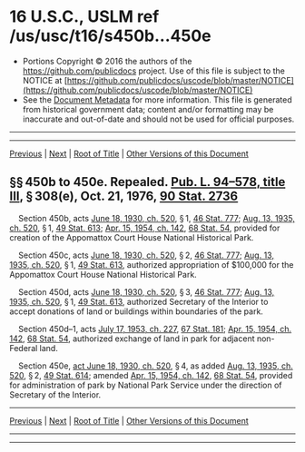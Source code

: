 ---
---

# 16 U.S.C., USLM ref /us/usc/t16/s450b...450e

* Portions Copyright © 2016 the authors of the https://github.com/publicdocs project.
  Use of this file is subject to the NOTICE at [https://github.com/publicdocs/uscode/blob/master/NOTICE](https://github.com/publicdocs/uscode/blob/master/NOTICE)
* See the [Document Metadata](././../../../../..//README.md) for more information.
  This file is generated from historical government data; content and/or formatting may be inaccurate and out-of-date and should not be used for official purposes.

----------
----------

[Previous](./../../../../..//us/usc/t16/ch1/schLXI/m__us_usc_t16_s450a.md) | [Next](./../../../../..//us/usc/t16/ch1/schLXI/m__us_usc_t16_s450e–1.md) | [Root of Title](./../../../../../) | [Other Versions of this Document](https://publicdocs.github.io/go/links?ns=uslm&ref=%2Fus%2Fusc%2Ft16%2Fs450b...450e)

## §§ 450b to 450e. Repealed. [Pub. L. 94–578, title III][/us/pl/94/578/tIII], § 308(e), Oct. 21, 1976, [90 Stat. 2736][/us/stat/90/2736]

    Section 450b, acts [June 18, 1930, ch. 520][/us/act/1930-06-18/ch520], § 1, [46 Stat. 777][/us/stat/46/777]; [Aug. 13, 1935, ch. 520][/us/act/1935-08-13/ch520], § 1, [49 Stat. 613][/us/stat/49/613]; [Apr. 15, 1954, ch. 142][/us/act/1954-04-15/ch142], [68 Stat. 54][/us/stat/68/54], provided for creation of the Appomattox Court House National Historical Park.

    Section 450c, acts [June 18, 1930, ch. 520][/us/act/1930-06-18/ch520], § 2, [46 Stat. 777][/us/stat/46/777]; [Aug. 13, 1935, ch. 520][/us/act/1935-08-13/ch520], § 1, [49 Stat. 613][/us/stat/49/613], authorized appropriation of $100,000 for the Appomattox Court House National Historical Park.

    Section 450d, acts [June 18, 1930, ch. 520][/us/act/1930-06-18/ch520], § 3, [46 Stat. 777][/us/stat/46/777]; [Aug. 13, 1935, ch. 520][/us/act/1935-08-13/ch520], § 1, [49 Stat. 613][/us/stat/49/613], authorized Secretary of the Interior to accept donations of land or buildings within boundaries of the park.

    Section 450d–1, acts [July 17, 1953, ch. 227][/us/act/1953-07-17/ch227], [67 Stat. 181][/us/stat/67/181]; [Apr. 15, 1954, ch. 142][/us/act/1954-04-15/ch142], [68 Stat. 54][/us/stat/68/54], authorized exchange of land in park for adjacent non-Federal land.

    Section 450e, [act June 18, 1930, ch. 520][/us/act/1930-06-18/ch520], § 4, as added [Aug. 13, 1935, ch. 520][/us/act/1935-08-13/ch520], § 2, [49 Stat. 614][/us/stat/49/614]; amended [Apr. 15, 1954, ch. 142][/us/act/1954-04-15/ch142], [68 Stat. 54][/us/stat/68/54], provided for administration of park by National Park Service under the direction of Secretary of the Interior.

----------

[Previous](./../../../../..//us/usc/t16/ch1/schLXI/m__us_usc_t16_s450a.md) | [Next](./../../../../..//us/usc/t16/ch1/schLXI/m__us_usc_t16_s450e–1.md) | [Root of Title](./../../../../../) | [Other Versions of this Document](https://publicdocs.github.io/go/links?ns=uslm&ref=%2Fus%2Fusc%2Ft16%2Fs450b...450e)

----------
----------

[/us/pl/94/578/tIII]: https://publicdocs.github.io/go/links?ns=uslm&ref=%2Fus%2Fpl%2F94%2F578%2FtIII
[/us/stat/90/2736]: https://publicdocs.github.io/go/links?ns=uslm&ref=%2Fus%2Fstat%2F90%2F2736
[/us/act/1930-06-18/ch520]: https://publicdocs.github.io/go/links?ns=uslm&ref=%2Fus%2Fact%2F1930-06-18%2Fch520
[/us/stat/46/777]: https://publicdocs.github.io/go/links?ns=uslm&ref=%2Fus%2Fstat%2F46%2F777
[/us/act/1935-08-13/ch520]: https://publicdocs.github.io/go/links?ns=uslm&ref=%2Fus%2Fact%2F1935-08-13%2Fch520
[/us/stat/49/613]: https://publicdocs.github.io/go/links?ns=uslm&ref=%2Fus%2Fstat%2F49%2F613
[/us/act/1954-04-15/ch142]: https://publicdocs.github.io/go/links?ns=uslm&ref=%2Fus%2Fact%2F1954-04-15%2Fch142
[/us/stat/68/54]: https://publicdocs.github.io/go/links?ns=uslm&ref=%2Fus%2Fstat%2F68%2F54
[/us/act/1930-06-18/ch520]: https://publicdocs.github.io/go/links?ns=uslm&ref=%2Fus%2Fact%2F1930-06-18%2Fch520
[/us/stat/46/777]: https://publicdocs.github.io/go/links?ns=uslm&ref=%2Fus%2Fstat%2F46%2F777
[/us/act/1935-08-13/ch520]: https://publicdocs.github.io/go/links?ns=uslm&ref=%2Fus%2Fact%2F1935-08-13%2Fch520
[/us/stat/49/613]: https://publicdocs.github.io/go/links?ns=uslm&ref=%2Fus%2Fstat%2F49%2F613
[/us/act/1930-06-18/ch520]: https://publicdocs.github.io/go/links?ns=uslm&ref=%2Fus%2Fact%2F1930-06-18%2Fch520
[/us/stat/46/777]: https://publicdocs.github.io/go/links?ns=uslm&ref=%2Fus%2Fstat%2F46%2F777
[/us/act/1935-08-13/ch520]: https://publicdocs.github.io/go/links?ns=uslm&ref=%2Fus%2Fact%2F1935-08-13%2Fch520
[/us/stat/49/613]: https://publicdocs.github.io/go/links?ns=uslm&ref=%2Fus%2Fstat%2F49%2F613
[/us/act/1953-07-17/ch227]: https://publicdocs.github.io/go/links?ns=uslm&ref=%2Fus%2Fact%2F1953-07-17%2Fch227
[/us/stat/67/181]: https://publicdocs.github.io/go/links?ns=uslm&ref=%2Fus%2Fstat%2F67%2F181
[/us/act/1954-04-15/ch142]: https://publicdocs.github.io/go/links?ns=uslm&ref=%2Fus%2Fact%2F1954-04-15%2Fch142
[/us/stat/68/54]: https://publicdocs.github.io/go/links?ns=uslm&ref=%2Fus%2Fstat%2F68%2F54
[/us/act/1930-06-18/ch520]: https://publicdocs.github.io/go/links?ns=uslm&ref=%2Fus%2Fact%2F1930-06-18%2Fch520
[/us/act/1935-08-13/ch520]: https://publicdocs.github.io/go/links?ns=uslm&ref=%2Fus%2Fact%2F1935-08-13%2Fch520
[/us/stat/49/614]: https://publicdocs.github.io/go/links?ns=uslm&ref=%2Fus%2Fstat%2F49%2F614
[/us/act/1954-04-15/ch142]: https://publicdocs.github.io/go/links?ns=uslm&ref=%2Fus%2Fact%2F1954-04-15%2Fch142
[/us/stat/68/54]: https://publicdocs.github.io/go/links?ns=uslm&ref=%2Fus%2Fstat%2F68%2F54


